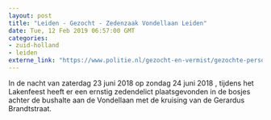 ```yaml
---
layout: post
title: "Leiden - Gezocht - Zedenzaak Vondellaan Leiden"
date: Tue, 12 Feb 2019 06:57:00 GMT
categories: 
- zuid-holland 
- leiden 
externe_link: "https://www.politie.nl/gezocht-en-vermist/gezochte-personen/2019/februari/dh/tw12-02/06-zedenzaak-vondellaan-leiden.html"
---
```


In de nacht van zaterdag 23 juni 2018 op zondag 24 juni 2018 , tijdens het Lakenfeest heeft er een ernstig zedendelict plaatsgevonden in de bosjes achter de bushalte aan de Vondellaan met de kruising van de Gerardus Brandtstraat.
